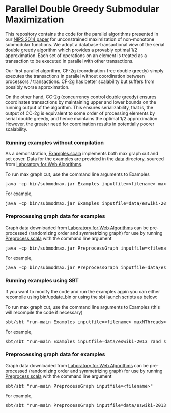 <H1>Parallel Double Greedy Submodular Maximization</H1>

This repository contains the code for the parallel algorithms presented in our <a href="paper/pan-etal-nips2015.pdf">NIPS 2014 paper</a> for unconstrained maximization of non-monotone submodular functions.
We adopt a database-transactional view of the serial double greedy algorithm which provides a provably optimal 1/2 approximation.
Each set of operations on an element is treated as a transaction to be executed in parallel with other transactions.

Our first parallel algorithm, CF-2g (coordination-free double greedy) simply executes the transactions in parallel without coordination between processors / transactions.
CF-2g has better scalability but suffers from possibly worse approximation.

On the other hand, CC-2g (concurrency control double greedy) ensures coordinates transactions by maintaining upper and lower bounds on the running output of the algorithm.
This ensures serializability, that is, the output of CC-2g is equivalent to some order of processing elements by serial double greedy, and hence maintains the optimal 1/2 approximation.
However, the greater need for coordination results in potentially poorer scalability.

<H3>Running examples without compilation</H3>
As a demonstration, <a href=src/main/scala/Examples.scala>Examples.scala</a> implements both max graph cut and set cover.
Data for the examples are provided in the <a href=data/>data</a> directory, sourced from <a href="http://law.di.unimi.it/datasets.php">Laboratory for Web Algorithms</a>.


To run max graph cut, use the command line arguments to Examples 
<pre>java -cp bin/submodmax.jar Examples inputfile=&lt;filename&gt; maxNThreads=&lt;maximum number of threads&gt;</pre>
For example,
<pre>java -cp bin/submodmax.jar Examples inputfile=data/eswiki-2013_rand_symm maxNThreads=4</pre>

<H3>Preprocessing graph data for examples</H3>
Graph data downloaded from <a href="http://law.di.unimi.it/datasets.php">Laboratory for Web Algorithms</a> can be pre-processed (randomizing order and symmetrizing graph) for use by running <a href=src/main/scala/Preprocess.scala>Preprocess.scala</a> with the command line argument
<pre>java -cp bin/submodmax.jar PreprocessGraph inputfile=&lt;filename&gt;</pre>
For example,
<pre>java -cp bin/submodmax.jar PreprocessGraph inputfile=data/eswiki-2013</pre>


<H3>Running examples using SBT</H3>

If you want to modify the code and run the examples again you can either recompile using bin/update_bin or using the sbt launch scripts as below:

To run max graph cut, use the command line arguments to Examples (this will recompile the code if necessary)
<pre>sbt/sbt "run-main Examples inputfile=&lt;filename&gt; maxNThreads=&lt;maximum number of threads&gt;"</pre>
For example,
<pre>sbt/sbt "run-main Examples inputfile=data/eswiki-2013_rand_symm maxNThreads=4"</pre>

<H3>Preprocessing graph data for examples</H3>
Graph data downloaded from <a href="http://law.di.unimi.it/datasets.php">Laboratory for Web Algorithms</a> can be pre-processed (randomizing order and symmetrizing graph) for use by running <a href=src/main/scala/Preprocess.scala>Preprocess.scala</a> with the command line argument
<pre>sbt/sbt "run-main PreprocessGraph inputfile=&lt;filename&gt;"</pre>
For example,
<pre>sbt/sbt "run-main PreprocessGraph inputfile=data/eswiki-2013"</pre>

